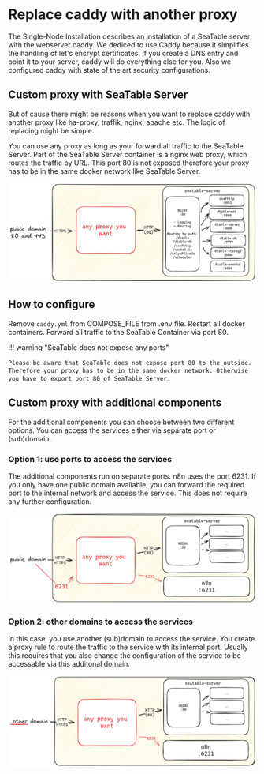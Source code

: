 # Replace caddy with another proxy

The Single-Node Installation describes an installation of a SeaTable server with the webserver caddy. We dediced to use Caddy because it simplifies the handling of let's encrypt certificates.
If you create a DNS entry and point it to your server, caddy will do everything else for you. Also we configured caddy with state of the art security configurations.

## Custom proxy with SeaTable Server

But of cause there might be reasons when you want to replace caddy with another proxy like ha-proxy, traffik, nginx, apache etc. The logic of replacing might be simple.

You can use any proxy as long as your forward all traffic to the SeaTable Server. Part of the SeaTable Server container is a nginx web proxy, which routes the traffic by URL. This port 80 is not exposed therefore your proxy has to be in the same docker network like SeaTable Server.

![Custom proxy for SeaTable Server](/images/custom_proxy1.png)

## How to configure

Remove `caddy.yml` from COMPOSE_FILE from .env file. Restart all docker containers. Forward all traffic to the SeaTable Container via port 80.

!!! warning "SeaTable does not expose any ports"

    Please be aware that SeaTable does not expose port 80 to the outside. Therefore your proxy has to be in the same docker network. Otherwise you have to export port 80 of SeaTable Server.

## Custom proxy with additional components

For the additional components you can choose between two different options. You can access the services either via separate port or (sub)domain.

### Option 1: use ports to access the services

The additional components run on separate ports. n8n uses the port 6231. If you only have one public domain available, you can forward the required port to the internal network and access the service. This does not require any further configuration.

![Custom proxy for ](/images/custom_proxy2.png)

### Option 2: other domains to access the services

In this case, you use another (sub)domain to access the service. You create a proxy rule to route the traffic to the service with its internal port. Usually this requires that you also change the configuration of the service to be accessable via this additonal domain.

![Custom proxy for ](/images/custom_proxy3.png)
